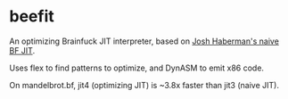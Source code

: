 beefit
======

An optimizing Brainfuck JIT interpreter, based on [Josh Haberman's naive BF JIT](http://blog.reverberate.org/2012/12/hello-jit-world-joy-of-simple-jits.html).

Uses flex to find patterns to optimize, and DynASM to emit x86 code.

On mandelbrot.bf, jit4 (optimizing JIT) is ~3.8x faster than jit3 (naive JIT).
